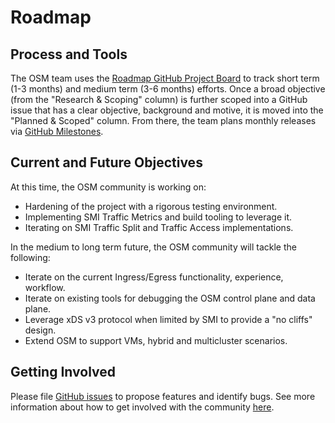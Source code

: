 # Roadmap

## Process and Tools

The OSM team uses the [Roadmap GitHub Project Board](https://github.com/openservicemesh/osm/projects/3) to track short term (1-3 months) and medium term (3-6 months) efforts. Once a broad objective (from the "Research & Scoping" column) is further scoped into a GitHub issue that has a clear objective, background and motive, it is moved into the "Planned & Scoped" column. From there, the team plans monthly releases via [GitHub Milestones](https://github.com/openservicemesh/osm/milestones).

## Current and Future Objectives

At this time, the OSM community is working on:
- Hardening of the project with a rigorous testing environment.
- Implementing SMI Traffic Metrics and build tooling to leverage it.
- Iterating on SMI Traffic Split and Traffic Access implementations.

In the medium to long term future, the OSM community will tackle the following:
- Iterate on the current Ingress/Egress functionality, experience, workflow.
- Iterate on existing tools for debugging the OSM control plane and data plane.
- Leverage xDS v3 protocol when limited by SMI to provide a "no cliffs" design.
- Extend OSM to support VMs, hybrid and multicluster scenarios.

## Getting Involved

Please file [GitHub issues](https://github.com/openservicemesh/osm/issues) to propose features and identify bugs. See more information about how to get involved with the community [here](https://github.com/openservicemesh/osm/projects/3).
